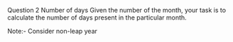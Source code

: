 Question 2
Number of days
Given the number of the month, your task is to calculate the number of days present in the particular month.

Note:- Consider non-leap year
